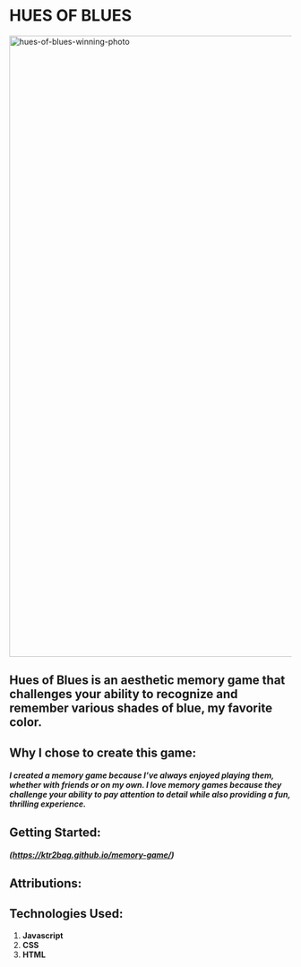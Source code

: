 # HUES OF BLUES
<img alt="hues-of-blues-winning-photo" width="1109" alt="8A7AA2C0-A3B9-4775-90AF-B11ED23675FB" src="https://github.com/user-attachments/assets/214a5b04-8cc0-4847-b0c4-ec23a20b59eb">

## Hues of Blues is an aesthetic memory game that challenges your ability to recognize and remember various shades of blue, my favorite color.

## Why I chose to create this game:
##### I created a memory game because I’ve always enjoyed playing them, whether with friends or on my own. I love memory games because they challenge your ability to pay attention to detail while also providing a fun, thrilling experience. 

## Getting Started:
##### (https://ktr2bqg.github.io/memory-game/)

## Attributions:

## Technologies Used:
1. **Javascript**
2. **CSS**
3. **HTML**
